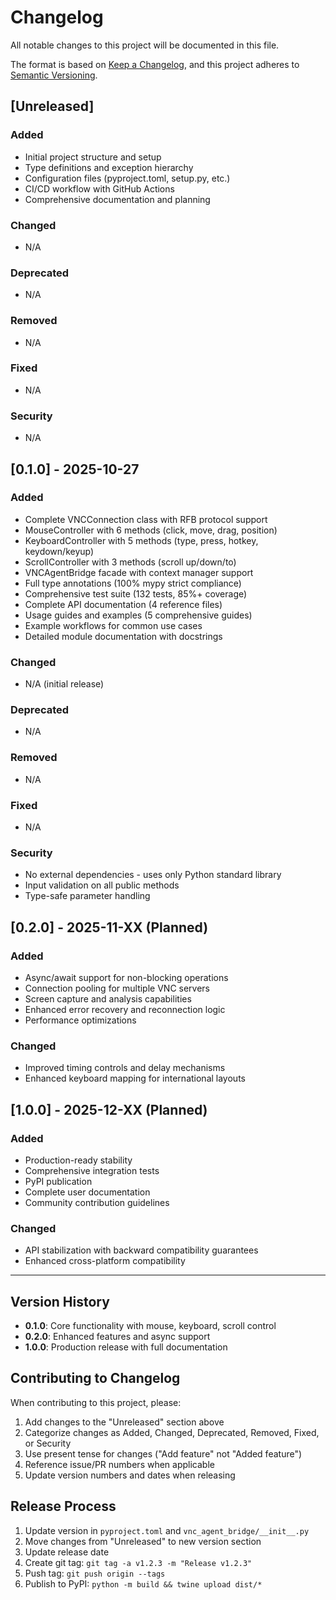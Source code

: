 # Changelog

All notable changes to this project will be documented in this file.

The format is based on [Keep a Changelog](https://keepachangelog.com/en/1.0.0/),
and this project adheres to [Semantic Versioning](https://semver.org/spec/v2.0.0.html).

## [Unreleased]

### Added
- Initial project structure and setup
- Type definitions and exception hierarchy
- Configuration files (pyproject.toml, setup.py, etc.)
- CI/CD workflow with GitHub Actions
- Comprehensive documentation and planning

### Changed
- N/A

### Deprecated
- N/A

### Removed
- N/A

### Fixed
- N/A

### Security
- N/A

## [0.1.0] - 2025-10-27

### Added
- Complete VNCConnection class with RFB protocol support
- MouseController with 6 methods (click, move, drag, position)
- KeyboardController with 5 methods (type, press, hotkey, keydown/keyup)
- ScrollController with 3 methods (scroll up/down/to)
- VNCAgentBridge facade with context manager support
- Full type annotations (100% mypy strict compliance)
- Comprehensive test suite (132 tests, 85%+ coverage)
- Complete API documentation (4 reference files)
- Usage guides and examples (5 comprehensive guides)
- Example workflows for common use cases
- Detailed module documentation with docstrings

### Changed
- N/A (initial release)

### Deprecated
- N/A

### Removed
- N/A

### Fixed
- N/A

### Security
- No external dependencies - uses only Python standard library
- Input validation on all public methods
- Type-safe parameter handling

## [0.2.0] - 2025-11-XX (Planned)

### Added
- Async/await support for non-blocking operations
- Connection pooling for multiple VNC servers
- Screen capture and analysis capabilities
- Enhanced error recovery and reconnection logic
- Performance optimizations

### Changed
- Improved timing controls and delay mechanisms
- Enhanced keyboard mapping for international layouts

## [1.0.0] - 2025-12-XX (Planned)

### Added
- Production-ready stability
- Comprehensive integration tests
- PyPI publication
- Complete user documentation
- Community contribution guidelines

### Changed
- API stabilization with backward compatibility guarantees
- Enhanced cross-platform compatibility

---

## Version History

- **0.1.0**: Core functionality with mouse, keyboard, scroll control
- **0.2.0**: Enhanced features and async support
- **1.0.0**: Production release with full documentation

## Contributing to Changelog

When contributing to this project, please:
1. Add changes to the "Unreleased" section above
2. Categorize changes as Added, Changed, Deprecated, Removed, Fixed, or Security
3. Use present tense for changes ("Add feature" not "Added feature")
4. Reference issue/PR numbers when applicable
5. Update version numbers and dates when releasing

## Release Process

1. Update version in `pyproject.toml` and `vnc_agent_bridge/__init__.py`
2. Move changes from "Unreleased" to new version section
3. Update release date
4. Create git tag: `git tag -a v1.2.3 -m "Release v1.2.3"`
5. Push tag: `git push origin --tags`
6. Publish to PyPI: `python -m build && twine upload dist/*`